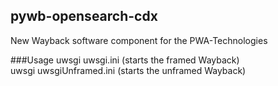 ## pywb-opensearch-cdx

New Wayback software component for the PWA-Technologies

###Usage
 uwsgi uwsgi.ini  (starts the framed Wayback)  
 uwsgi uwsgiUnframed.ini (starts the unframed Wayback)
